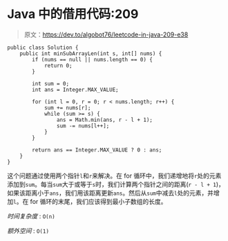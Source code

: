 # Java 中的借用代码:209

> 原文：<https://dev.to/algobot76/leetcode-in-java-209-e38>

```
public class Solution {
    public int minSubArrayLen(int s, int[] nums) {
        if (nums == null || nums.length == 0) {
            return 0;
        }

        int sum = 0;
        int ans = Integer.MAX_VALUE;

        for (int l = 0, r = 0; r < nums.length; r++) {
            sum += nums[r];
            while (sum >= s) {
                ans = Math.min(ans, r - l + 1);
                sum -= nums[l++];
            }
        }

        return ans == Integer.MAX_VALUE ? 0 : ans;
    }
} 
```

这个问题通过使用两个指针`l`和`r`来解决。在 for 循环中，我们递增地将`r`处的元素添加到`sum`。每当`sum`大于或等于`s`时，我们计算两个指针之间的距离(`r - l + 1`)，如果该距离小于`ans`，我们用该距离更新`ans`。然后从`sum`中减去`l`处的元素，并增加`l`。在 for 循环的末尾，我们应该得到最小子数组的长度。

*时间复杂度* : `O(n)`

*额外空间* : `O(1)`